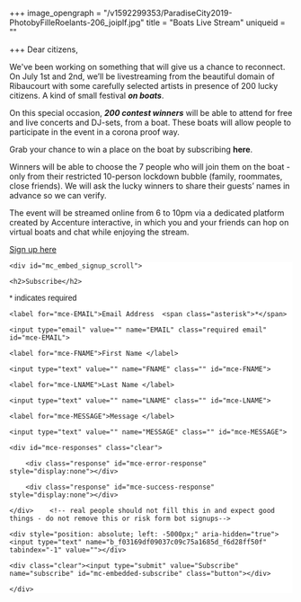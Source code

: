 +++
image_opengraph = "/v1592299353/ParadiseCity2019-PhotobyFilleRoelants-206_joiplf.jpg"
title = "Boats Live Stream"
uniqueid = ""

+++
Dear citizens,

We've been working on something that will give us a chance to reconnect. On July 1st and 2nd, we’ll be livestreaming from the beautiful domain of Ribaucourt with some carefully selected artists in presence of 200 lucky citizens. A kind of small festival **_on boats_**.

On this special occasion, **_200 contest winners_** will be able to attend for free and live concerts and DJ-sets, from a boat. These boats will allow people to participate in the event in a corona proof way.

Grab your chance to win a place on the boat by subscribing **here**.

Winners will be able to choose the 7 people who will join them on the boat - only from their restricted 10-person lockdown bubble (family, roommates, close friends). We will ask the lucky winners to share their guests’ names in advance so we can verify.

The event will be streamed online from 6 to 10pm via a dedicated platform created by Accenture interactive, in which you and your friends can hop on virtual boats and chat while enjoying the stream.

<a class="btn" href="https://www.eventication.com/events/paradise-city-2020"> Sign up here </a>

<!-- Begin Mailchimp Signup Form -->

<link href="//cdn-images.mailchimp.com/embedcode/classic-10_7.css" rel="stylesheet" type="text/css">

<style type="text/css">

	#mc_embed_signup{background:#fff; clear:left; font:14px Helvetica,Arial,sans-serif; }

	/* Add your own Mailchimp form style overrides in your site stylesheet or in this style block.

	   We recommend moving this block and the preceding CSS link to the HEAD of your HTML file. */

</style>

<div id="mc_embed_signup">

<form action="[https://mnrl.us11.list-manage.com/subscribe/post?u=f03169df09037c09c75a1685d&amp;id=f6d28ff50f](https://mnrl.us11.list-manage.com/subscribe/post?u=f03169df09037c09c75a1685d&amp;id=f6d28ff50f "https://mnrl.us11.list-manage.com/subscribe/post?u=f03169df09037c09c75a1685d&amp;id=f6d28ff50f")" method="post" id="mc-embedded-subscribe-form" name="mc-embedded-subscribe-form" class="validate" target="_blank" novalidate>

    <div id="mc_embed_signup_scroll">

	<h2>Subscribe</h2>

<div class="indicates-required"><span class="asterisk">*</span> indicates required</div>

<div class="mc-field-group">

	<label for="mce-EMAIL">Email Address  <span class="asterisk">*</span>

</label>

	<input type="email" value="" name="EMAIL" class="required email" id="mce-EMAIL">

</div>

<div class="mc-field-group">

	<label for="mce-FNAME">First Name </label>

	<input type="text" value="" name="FNAME" class="" id="mce-FNAME">

</div>

<div class="mc-field-group">

	<label for="mce-LNAME">Last Name </label>

	<input type="text" value="" name="LNAME" class="" id="mce-LNAME">

</div>

<div class="mc-field-group">

	<label for="mce-MESSAGE">Message </label>

	<input type="text" value="" name="MESSAGE" class="" id="mce-MESSAGE">

</div>

	<div id="mce-responses" class="clear">

		<div class="response" id="mce-error-response" style="display:none"></div>

		<div class="response" id="mce-success-response" style="display:none"></div>

	</div>    <!-- real people should not fill this in and expect good things - do not remove this or risk form bot signups-->

    <div style="position: absolute; left: -5000px;" aria-hidden="true"><input type="text" name="b_f03169df09037c09c75a1685d_f6d28ff50f" tabindex="-1" value=""></div>

    <div class="clear"><input type="submit" value="Subscribe" name="subscribe" id="mc-embedded-subscribe" class="button"></div>

    </div>

</form>

</div>

<!--End mc_embed_signup-->